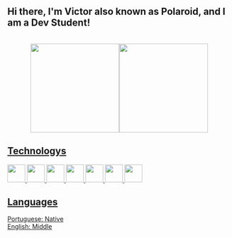 <h2 align="left">Hi there, I'm Victor also known as Polaroid, and I am a Dev Student!</h2>

<div align="center">
  <br>
  <a href="https://github.com/Polaroid399">
  <img loading="lazy" height="200em" src="https://github-readme-stats.vercel.app/api/top-langs/?username=Polaroid339&layout=compact&langs_count=8&theme=nord&title_color=ffea00"/><img loading="lazy" height="200em" src="https://github-readme-stats.vercel.app/api?username=Polaroid339&show_icons=true&theme=nord&icon_color=ffea00&title_color=ffea00"/>
</div>

## Technologys

<div>
  <img loading="lazy" src="https://static-00.iconduck.com/assets.00/python-icon-2048x2037-lpg0vgkm.png" width="40" height="40"/> <img loading="lazy" src="https://cdn-icons-png.flaticon.com/512/732/732212.png" width="40" height="40"/> <img loading="lazy" src="https://cdn-icons-png.flaticon.com/512/732/732190.png" width="40" height="40"/> <img loading="lazy" src="https://static-00.iconduck.com/assets.00/javascript-js-icon-2048x2048-nyxvtvk0.png" width="40" height="40"/> <img loading="lazy" src="https://cdn-icons-png.flaticon.com/512/5968/5968282.png" width="40" height="40"/> <img loading="lazy" src="https://camo.githubusercontent.com/08e5c6e8aa7ccef45e684d725a12d76bb5f7d8da0d51b48efe78c24a999193c3/68747470733a2f2f63646e2e776f726c64766563746f726c6f676f2e636f6d2f6c6f676f732f632d312e737667" width="40" height="40"/> <img loading="lazy" src="https://camo.githubusercontent.com/141e6c6f66f8baa91f42f8b85037a5e30a6ad232f1b1ace12155bc45f39b7b26/68747470733a2f2f7777772e7376677265706f2e636f6d2f73686f772f3435323132392f76732d636f64652e737667" width="40" height="40"/>
</div>


## Languages
Portuguese: Native <br>
English: Middle
